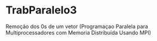 # TrabParalelo3
Remoção dos 0s de um vetor (Programaçao Paralela para Multiprocessadores com Memoria Distribuída Usando MPI)
